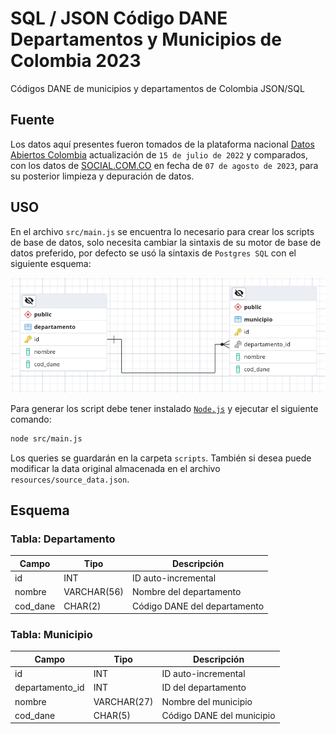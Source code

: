 # SQL / JSON Código DANE Departamentos y Municipios de Colombia 2023
Códigos DANE de municipios y departamentos de Colombia JSON/SQL

## Fuente
Los datos aquí presentes fueron tomados de la plataforma nacional [Datos Abiertos Colombia](https://www.datos.gov.co/Mapas-Nacionales/Departamentos-y-municipios-de-Colombia/xdk5-pm3f) actualización de `15 de julio de 2022` y comparados, con los datos de [SOCIAL.COM.CO](https://www.social.com.co/codigo-dane-municipios/) en fecha de `07 de agosto de 2023`, para su posterior limpieza y depuración de datos.

## USO
En el archivo `src/main.js` se encuentra lo necesario para crear los scripts de base de datos, solo necesita cambiar la sintaxis de su motor de base de datos preferido, por defecto se usó la sintaxis de `Postgres SQL` con el siguiente esquema:

![ERD](./resources/ERD.png)

Para generar los script debe tener instalado [`Node.js`](https://nodejs.org/es/download) y ejecutar el siguiente comando:

```bash
node src/main.js
```

Los queries se guardarán en la carpeta `scripts`. También si desea puede modificar la data original almacenada en el archivo `resources/source_data.json`.


## Esquema
### Tabla: Departamento

| Campo      | Tipo        | Descripción                  |
|------------|-------------|------------------------------|
| id         | INT         | ID auto-incremental          |
| nombre     | VARCHAR(56) | Nombre del departamento      |
| cod_dane   | CHAR(2)     | Código DANE del departamento |

### Tabla: Municipio

| Campo           | Tipo        | Descripción              |
|-----------------|-------------|--------------------------|
| id              | INT         | ID auto-incremental      |
| departamento_id | INT         | ID del departamento      |
| nombre          | VARCHAR(27) | Nombre del municipio     |
| cod_dane        | CHAR(5)     | Código DANE del municipio|
